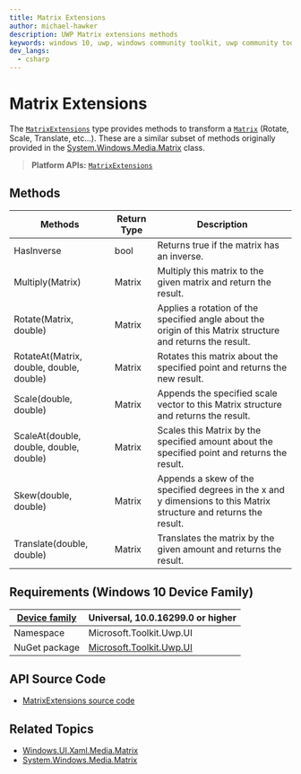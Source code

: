 ```yaml
---
title: Matrix Extensions
author: michael-hawker
description: UWP Matrix extensions methods
keywords: windows 10, uwp, windows community toolkit, uwp community toolkit, uwp toolkit, Extensions, matrix
dev_langs:
  - csharp
---
```


# Matrix Extensions

The [`MatrixExtensions`](https://docs.microsoft.com/dotnet/api/microsoft.toolkit.uwp.ui.matrixextensions) type provides methods to transform a [`Matrix`](https://docs.microsoft.com/uwp/api/Windows.UI.Xaml.Media.Matrix) (Rotate, Scale, Translate, etc...). These are a similar subset of methods originally provided in the [System.Windows.Media.Matrix](https://msdn.microsoft.com/library/system.windows.media.matrix(v=vs.110).aspx) class.

> **Platform APIs:** [`MatrixExtensions`](https://docs.microsoft.com/dotnet/api/microsoft.toolkit.uwp.ui.matrixextensions)

## Methods

| Methods | Return Type | Description |
| -- | -- | -- |
| HasInverse | bool | Returns true if the matrix has an inverse. |
| Multiply(Matrix) | Matrix | Multiply this matrix to the given matrix and return the result. |
| Rotate(Matrix, double) | Matrix | Applies a rotation of the specified angle about the origin of this Matrix structure and returns the result. |
| RotateAt(Matrix, double, double, double) | Matrix | Rotates this matrix about the specified point and returns the new result. |
| Scale(double, double) | Matrix | Appends the specified scale vector to this Matrix structure and returns the result. |
| ScaleAt(double, double, double, double) | Matrix | Scales this Matrix by the specified amount about the specified point and returns the result. |
| Skew(double, double) | Matrix | Appends a skew of the specified degrees in the x and y dimensions to this Matrix structure and returns the result. |
| Translate(double, double) | Matrix | Translates the matrix by the given amount and returns the result. |

## Requirements (Windows 10 Device Family)

| [Device family](https://go.microsoft.com/fwlink/p/?LinkID=526370) | Universal, 10.0.16299.0 or higher |
| --- | --- |
| Namespace | Microsoft.Toolkit.Uwp.UI |
| NuGet package | [Microsoft.Toolkit.Uwp.UI](https://www.nuget.org/packages/Microsoft.Toolkit.Uwp.UI/) |

## API Source Code

- [MatrixExtensions source code](https://github.com/Microsoft/WindowsCommunityToolkit//blob/master/Microsoft.Toolkit/Extensions/Media/MatrixExtensions.cs)

## Related Topics

- [Windows.UI.Xaml.Media.Matrix](https://docs.microsoft.com/uwp/api/Windows.UI.Xaml.Media.Matrix)
- [System.Windows.Media.Matrix](https://msdn.microsoft.com/library/system.windows.media.matrix(v=vs.110).aspx)
